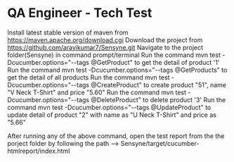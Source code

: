 # QA Engineer - Tech Test

Install latest stable version of maven from https://maven.apache.org/download.cgi
Download the project from https://github.com/aravikumar7/Sensyne.git
Navigate to the project folder(Sensyne) in command prompt/terminal
Run the command mvn test -Dcucumber.options="--tags @GetProduct" to get the detail of product '1' 
Run the command mvn test -Dcucumber.options="--tags @GetProducts" to get the detail of all products 
Run the command mvn test -Dcucumber.options="--tags @CreateProduct" to create product "51", name "V Neck T-Shirt" and price "5.60"
Run the command mvn test -Dcucumber.options="--tags @DeleteProduct" to delete product '3'
Run the command mvn test -Dcucumber.options="--tags @UpdateProduct" to update detail of product "2" with name as "U Neck T-Shirt" and price as "5.66"


After running any of the above command, open the test report from  the the porject folder by following the path --> Sensyne/target/cucumber-htmlreport/index.html